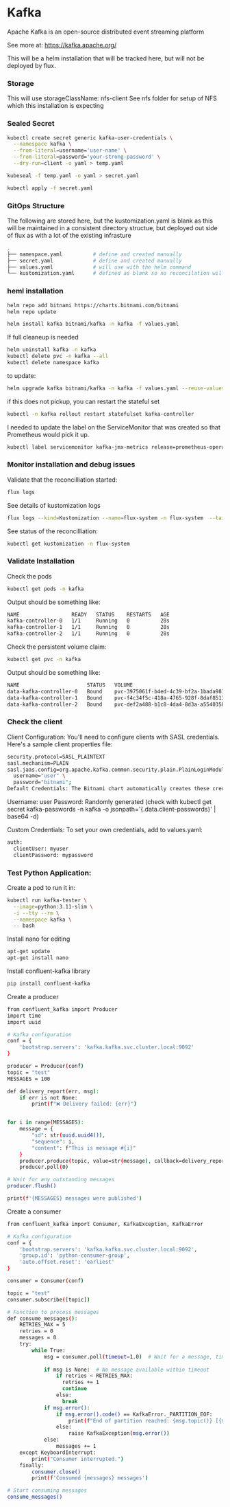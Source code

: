 # Kafka
Apache Kafka is an open-source distributed event streaming platform

See more at:  https://kafka.apache.org/

This will be a helm installation that will be tracked here, but will not be deployed by flux.  


### Storage
This will use storageClassName: nfs-client
See nfs folder for setup of NFS which this installation is expecting

### Sealed Secret
```bash
kubectl create secret generic kafka-user-credentials \
  --namespace kafka \
  --from-literal=username='user-name' \
  --from-literal=password='your-strong-password' \
  --dry-run=client -o yaml > temp.yaml

kubeseal -f temp.yaml -o yaml > secret.yaml

kubectl apply -f secret.yaml
```


### GitOps Structure
The following are stored here, but the kustomization.yaml is blank as this will be maintained in a consistent directory structue, but 
deployed out side of flux as with a lot of the existing infrasture

```bash
.
├── namespace.yaml          # define and created manually
├── secret.yaml             # define and created manually
├── values.yaml             # will use with the helm command
└── kustomization.yaml      # defined as blank so no reconcilation will happen
```

### heml installation

```bash
helm repo add bitnami https://charts.bitnami.com/bitnami
helm repo update

helm install kafka bitnami/kafka -n kafka -f values.yaml
```


If full cleaneup is needed
```bash
helm uninstall kafka -n kafka               
kubectl delete pvc -n kafka --all
kubectl delete namespace kafka
```

to update:
```bash
helm upgrade kafka bitnami/kafka -n kafka -f values.yaml --reuse-values --force
```


if this does not pickup, you can restart the stateful set
```bash
kubectl -n kafka rollout restart statefulset kafka-controller
```

I needed to update the label on the ServiceMonitor that was created so that Prometheus would pick it up.
```bash
kubectl label servicemonitor kafka-jmx-metrics release=prometheus-operator -n monitoring
```


### Monitor installation and debug issues
Validate that the reconcilliation started:
```bash
flux logs
```

See details of kustomization logs
```bash
flux logs --kind=Kustomization --name=flux-system -n flux-system  --tail=10
```

See status of the reconcilliation:
```bash
kubectl get kustomization -n flux-system
```


### Validate Installation
Check the pods
```bash
kubectl get pods -n kafka
```

Output should be something like:
```bash
NAME                 READY   STATUS    RESTARTS   AGE
kafka-controller-0   1/1     Running   0          28s
kafka-controller-1   1/1     Running   0          28s
kafka-controller-2   1/1     Running   0          28s
```

Check the persistent volume claim:

```bash
kubectl get pvc -n kafka
```

Output should be something like:
```bash
NAME                      STATUS   VOLUME                                     CAPACITY   ACCESS MODES   STORAGECLASS   AGE
data-kafka-controller-0   Bound    pvc-3975061f-b4ed-4c39-bf2a-1bada9811c12   8Gi        RWO            nfs-client     112s
data-kafka-controller-1   Bound    pvc-f4c34f5c-418a-4765-928f-8daf851349a4   8Gi        RWO            nfs-client     112s
data-kafka-controller-2   Bound    pvc-def2a488-b1c8-4da4-8d3a-a5540358579d   8Gi        RWO            nfs-client     112s
```


### Check the client

Client Configuration: You'll need to configure clients with SASL credentials. Here's a sample client properties file:

```bash
security.protocol=SASL_PLAINTEXT
sasl.mechanism=PLAIN
sasl.jaas.config=org.apache.kafka.common.security.plain.PlainLoginModule required \
  username="user" \
  password="bitnami";
Default Credentials: The Bitnami chart automatically creates these credentials:
```


Username: user
Password: Randomly generated (check with kubectl get secret kafka-passwords -n kafka -o jsonpath='{.data.client-passwords}' | base64 -d)

Custom Credentials: To set your own credentials, add to values.yaml:

```bash
auth:
  clientUser: myuser
  clientPassword: mypassword
```


### Test Python Application:

Create a pod to run it in:

```bash
kubectl run kafka-tester \
  --image=python:3.11-slim \
  -i --tty --rm \
  --namespace kafka \
  -- bash
```

Install nano for editing
```bash
apt-get update
apt-get install nano
```

Install confluent-kafka library
```bash
pip install confluent-kafka
```


Create a producer
```bash
from confluent_kafka import Producer
import time
import uuid

# Kafka configuration
conf = {
    'bootstrap.servers': 'kafka.kafka.svc.cluster.local:9092'
}

producer = Producer(conf)
topic = "test"
MESSAGES = 100

def delivery_report(err, msg):
    if err is not None:
        print(f"❌ Delivery failed: {err}")


for i in range(MESSAGES):
    message = {
        "id": str(uuid.uuid4()),
        "sequence": i,
        "content": f"This is message #{i}"
    }
    producer.produce(topic, value=str(message), callback=delivery_report)
    producer.poll(0)

# Wait for any outstanding messages
producer.flush()

print(f'{MESSAGES} messages were published')

```

Create a consumer
```bash
from confluent_kafka import Consumer, KafkaException, KafkaError

# Kafka configuration
conf = {
    'bootstrap.servers': 'kafka.kafka.svc.cluster.local:9092',
    'group.id': 'python-consumer-group',
    'auto.offset.reset': 'earliest'
}

consumer = Consumer(conf)

topic = "test"
consumer.subscribe([topic])

# Function to process messages
def consume_messages():
    RETRIES_MAX = 5
    retries = 0
    messages = 0
    try:
        while True:
            msg = consumer.poll(timeout=1.0)  # Wait for a message, timeout after 1 second
            
            if msg is None:  # No message available within timeout
                if retries < RETRIES_MAX:
                  retries += 1
                  continue
                else:
                  break
            if msg.error():
                if msg.error().code() == KafkaError._PARTITION_EOF:
                    print(f"End of partition reached: {msg.topic()} [{msg.partition()}] @ offset {msg.offset()}")
                else:
                    raise KafkaException(msg.error())
            else:
                messages += 1
    except KeyboardInterrupt:
        print("Consumer interrupted.")
    finally:
        consumer.close()
        print(f'Consumed {messages} messages')

# Start consuming messages
consume_messages()


```